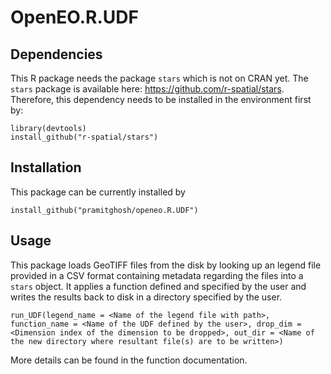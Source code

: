 # OpenEO.R.UDF

## Dependencies
This R package needs the package `stars` which is not on CRAN yet. The `stars` package is available here: <https://github.com/r-spatial/stars>. Therefore, this dependency needs to be installed in the environment first by:

```
library(devtools)
install_github("r-spatial/stars")
```

## Installation
This package can be currently installed by

```
install_github("pramitghosh/openeo.R.UDF")
```

## Usage
This package loads GeoTIFF files from the disk by looking up an legend file provided in a CSV format containing metadata regarding the files into a `stars` object. It applies a function defined and specified by the user and writes the results back to disk in a directory specified by the user.

```
run_UDF(legend_name = <Name of the legend file with path>, function_name = <Name of the UDF defined by the user>, drop_dim = <Dimension index of the dimension to be dropped>, out_dir = <Name of the new directory where resultant file(s) are to be written>)
```
More details can be found in the function documentation.
